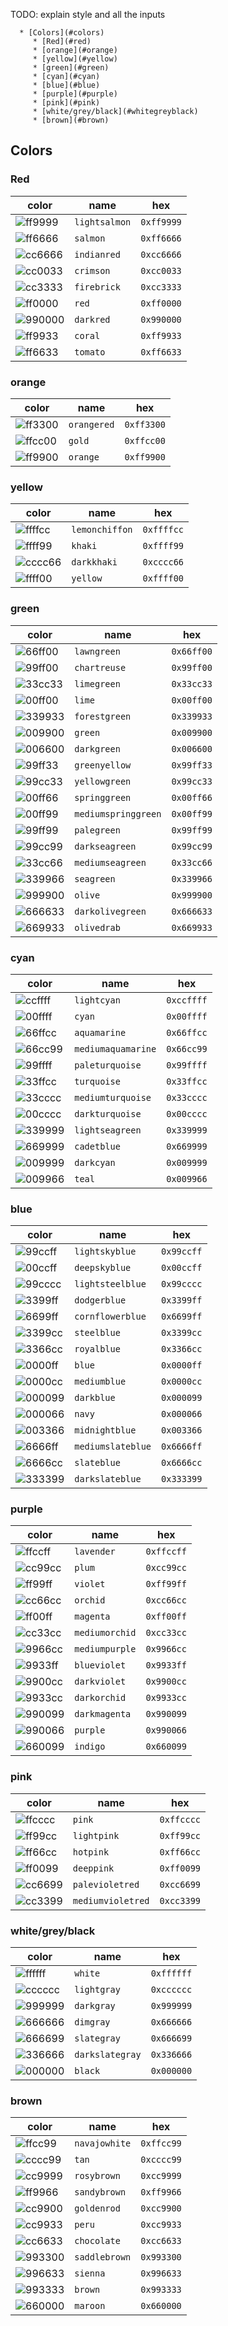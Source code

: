 TODO: explain style and all the inputs

      * [Colors](#colors)
         * [Red](#red)
         * [orange](#orange)
         * [yellow](#yellow)
         * [green](#green)
         * [cyan](#cyan)
         * [blue](#blue)
         * [purple](#purple)
         * [pink](#pink)
         * [white/grey/black](#whitegreyblack)
         * [brown](#brown)

## Colors
### Red
| color | name | hex |
| -- | -- | -- |
|![ff9999](https://placehold.it/25/ff9999/000000?text=+)|`lightsalmon`|`0xff9999`|
|![ff6666](https://placehold.it/25/ff6666/000000?text=+)|`salmon`|`0xff6666`|
|![cc6666](https://placehold.it/25/cc6666/000000?text=+)|`indianred`|`0xcc6666`|
|![cc0033](https://placehold.it/25/cc0033/000000?text=+)|`crimson`|`0xcc0033`|
|![cc3333](https://placehold.it/25/cc3333/000000?text=+)|`firebrick`|`0xcc3333`|
|![ff0000](https://placehold.it/25/ff0000/000000?text=+)|`red`|`0xff0000`|
|![990000](https://placehold.it/25/990000/000000?text=+)|`darkred`|`0x990000`|
|![ff9933](https://placehold.it/25/ff9933/000000?text=+)|`coral`|`0xff9933`|
|![ff6633](https://placehold.it/25/ff6633/000000?text=+)|`tomato`|`0xff6633`|


### orange
| color | name | hex |
| -- | -- | -- |
|![ff3300](https://placehold.it/25/ff3300/000000?text=+)|`orangered`|`0xff3300`|
|![ffcc00](https://placehold.it/25/ffcc00/000000?text=+)|`gold`|`0xffcc00`|
|![ff9900](https://placehold.it/25/ff9900/000000?text=+)|`orange`|`0xff9900`|


### yellow
| color | name | hex |
| -- | -- | -- |
|![ffffcc](https://placehold.it/25/ffffcc/000000?text=+)|`lemonchiffon`|`0xffffcc`|
|![ffff99](https://placehold.it/25/ffff99/000000?text=+)|`khaki`|`0xffff99`|
|![cccc66](https://placehold.it/25/cccc66/000000?text=+)|`darkkhaki`|`0xcccc66`|
|![ffff00](https://placehold.it/25/ffff00/000000?text=+)|`yellow`|`0xffff00`|

### green
| color | name | hex |
| -- | -- | -- |
|![66ff00](https://placehold.it/25/66ff00/000000?text=+)|`lawngreen`|`0x66ff00`|
|![99ff00](https://placehold.it/25/99ff00/000000?text=+)|`chartreuse`|`0x99ff00`|
|![33cc33](https://placehold.it/25/33cc33/000000?text=+)|`limegreen`|`0x33cc33`|
|![00ff00](https://placehold.it/25/00ff00/000000?text=+)|`lime`|`0x00ff00`|
|![339933](https://placehold.it/25/339933/000000?text=+)|`forestgreen`|`0x339933`|
|![009900](https://placehold.it/25/009900/000000?text=+)|`green`|`0x009900`|
|![006600](https://placehold.it/25/006600/000000?text=+)|`darkgreen`|`0x006600`|
|![99ff33](https://placehold.it/25/99ff33/000000?text=+)|`greenyellow`|`0x99ff33`|
|![99cc33](https://placehold.it/25/99cc33/000000?text=+)|`yellowgreen`|`0x99cc33`|
|![00ff66](https://placehold.it/25/00ff66/000000?text=+)|`springgreen`|`0x00ff66`|
|![00ff99](https://placehold.it/25/00ff99/000000?text=+)|`mediumspringgreen`|`0x00ff99`|
|![99ff99](https://placehold.it/25/99ff99/000000?text=+)|`palegreen`|`0x99ff99`|
|![99cc99](https://placehold.it/25/99cc99/000000?text=+)|`darkseagreen`|`0x99cc99`|
|![33cc66](https://placehold.it/25/33cc66/000000?text=+)|`mediumseagreen`|`0x33cc66`|
|![339966](https://placehold.it/25/339966/000000?text=+)|`seagreen`|`0x339966`|
|![999900](https://placehold.it/25/999900/000000?text=+)|`olive`|`0x999900`|
|![666633](https://placehold.it/25/666633/000000?text=+)|`darkolivegreen`|`0x666633`|
|![669933](https://placehold.it/25/669933/000000?text=+)|`olivedrab`|`0x669933`|

### cyan
| color | name | hex |
| -- | -- | -- |
|![ccffff](https://placehold.it/25/ccffff/000000?text=+)|`lightcyan`|`0xccffff`|
|![00ffff](https://placehold.it/25/00ffff/000000?text=+)|`cyan`|`0x00ffff`|
|![66ffcc](https://placehold.it/25/66ffcc/000000?text=+)|`aquamarine`|`0x66ffcc`|
|![66cc99](https://placehold.it/25/66cc99/000000?text=+)|`mediumaquamarine`|`0x66cc99`|
|![99ffff](https://placehold.it/25/99ffff/000000?text=+)|`paleturquoise`|`0x99ffff`|
|![33ffcc](https://placehold.it/25/33ffcc/000000?text=+)|`turquoise`|`0x33ffcc`|
|![33cccc](https://placehold.it/25/33cccc/000000?text=+)|`mediumturquoise`|`0x33cccc`|
|![00cccc](https://placehold.it/25/00cccc/000000?text=+)|`darkturquoise`|`0x00cccc`|
|![339999](https://placehold.it/25/339999/000000?text=+)|`lightseagreen`|`0x339999`|
|![669999](https://placehold.it/25/669999/000000?text=+)|`cadetblue`|`0x669999`|
|![009999](https://placehold.it/25/009999/000000?text=+)|`darkcyan`|`0x009999`|
|![009966](https://placehold.it/25/009966/000000?text=+)|`teal`|`0x009966`|


### blue
| color | name | hex |
| -- | -- | -- |
|![99ccff](https://placehold.it/25/99ccff/000000?text=+)|`lightskyblue`|`0x99ccff`|
|![00ccff](https://placehold.it/25/00ccff/000000?text=+)|`deepskyblue`|`0x00ccff`|
|![99cccc](https://placehold.it/25/99cccc/000000?text=+)|`lightsteelblue`|`0x99cccc`|
|![3399ff](https://placehold.it/25/3399ff/000000?text=+)|`dodgerblue`|`0x3399ff`|
|![6699ff](https://placehold.it/25/6699ff/000000?text=+)|`cornflowerblue`|`0x6699ff`|
|![3399cc](https://placehold.it/25/3399cc/000000?text=+)|`steelblue`|`0x3399cc`|
|![3366cc](https://placehold.it/25/3366cc/000000?text=+)|`royalblue`|`0x3366cc`|
|![0000ff](https://placehold.it/25/0000ff/000000?text=+)|`blue`|`0x0000ff`|
|![0000cc](https://placehold.it/25/0000cc/000000?text=+)|`mediumblue`|`0x0000cc`|
|![000099](https://placehold.it/25/000099/000000?text=+)|`darkblue`|`0x000099`|
|![000066](https://placehold.it/25/000066/000000?text=+)|`navy`|`0x000066`|
|![003366](https://placehold.it/25/003366/000000?text=+)|`midnightblue`|`0x003366`|
|![6666ff](https://placehold.it/25/6666ff/000000?text=+)|`mediumslateblue`|`0x6666ff`|
|![6666cc](https://placehold.it/25/6666cc/000000?text=+)|`slateblue`|`0x6666cc`|
|![333399](https://placehold.it/25/333399/000000?text=+)|`darkslateblue`|`0x333399`|

### purple
| color | name | hex |
| -- | -- | -- |
|![ffccff](https://placehold.it/25/ffccff/000000?text=+)|`lavender`|`0xffccff`|
|![cc99cc](https://placehold.it/25/cc99cc/000000?text=+)|`plum`|`0xcc99cc`|
|![ff99ff](https://placehold.it/25/ff99ff/000000?text=+)|`violet`|`0xff99ff`|
|![cc66cc](https://placehold.it/25/cc66cc/000000?text=+)|`orchid`|`0xcc66cc`|
|![ff00ff](https://placehold.it/25/ff00ff/000000?text=+)|`magenta`|`0xff00ff`|
|![cc33cc](https://placehold.it/25/cc33cc/000000?text=+)|`mediumorchid`|`0xcc33cc`|
|![9966cc](https://placehold.it/25/9966cc/000000?text=+)|`mediumpurple`|`0x9966cc`|
|![9933ff](https://placehold.it/25/9933ff/000000?text=+)|`blueviolet`|`0x9933ff`|
|![9900cc](https://placehold.it/25/9900cc/000000?text=+)|`darkviolet`|`0x9900cc`|
|![9933cc](https://placehold.it/25/9933cc/000000?text=+)|`darkorchid`|`0x9933cc`|
|![990099](https://placehold.it/25/990099/000000?text=+)|`darkmagenta`|`0x990099`|
|![990066](https://placehold.it/25/990066/000000?text=+)|`purple`|`0x990066`|
|![660099](https://placehold.it/25/660099/000000?text=+)|`indigo`|`0x660099`|


### pink
| color | name | hex |
| -- | -- | -- |
|![ffcccc](https://placehold.it/25/ffcccc/000000?text=+)|`pink`|`0xffcccc`|
|![ff99cc](https://placehold.it/25/ff99cc/000000?text=+)|`lightpink`|`0xff99cc`|
|![ff66cc](https://placehold.it/25/ff66cc/000000?text=+)|`hotpink`|`0xff66cc`|
|![ff0099](https://placehold.it/25/ff0099/000000?text=+)|`deeppink`|`0xff0099`|
|![cc6699](https://placehold.it/25/cc6699/000000?text=+)|`palevioletred`|`0xcc6699`|
|![cc3399](https://placehold.it/25/cc3399/000000?text=+)|`mediumvioletred`|`0xcc3399`|


### white/grey/black
| color | name | hex |
| -- | -- | -- |
|![ffffff](https://placehold.it/25/ffffff/000000?text=+)|`white`|`0xffffff`|
|![cccccc](https://placehold.it/25/cccccc/000000?text=+)|`lightgray`|`0xcccccc`|
|![999999](https://placehold.it/25/999999/000000?text=+)|`darkgray`|`0x999999`|
|![666666](https://placehold.it/25/666666/000000?text=+)|`dimgray`|`0x666666`|
|![666699](https://placehold.it/25/666699/000000?text=+)|`slategray`|`0x666699`|
|![336666](https://placehold.it/25/336666/000000?text=+)|`darkslategray`|`0x336666`|
|![000000](https://placehold.it/25/000000/000000?text=+)|`black`|`0x000000`|

### brown
| color | name | hex |
| -- | -- | -- |
|![ffcc99](https://placehold.it/25/ffcc99/000000?text=+)|`navajowhite`|`0xffcc99`|
|![cccc99](https://placehold.it/25/cccc99/000000?text=+)|`tan`|`0xcccc99`|
|![cc9999](https://placehold.it/25/cc9999/000000?text=+)|`rosybrown`|`0xcc9999`|
|![ff9966](https://placehold.it/25/ff9966/000000?text=+)|`sandybrown`|`0xff9966`|
|![cc9900](https://placehold.it/25/cc9900/000000?text=+)|`goldenrod`|`0xcc9900`|
|![cc9933](https://placehold.it/25/cc9933/000000?text=+)|`peru`|`0xcc9933`|
|![cc6633](https://placehold.it/25/cc6633/000000?text=+)|`chocolate`|`0xcc6633`|
|![993300](https://placehold.it/25/993300/000000?text=+)|`saddlebrown`|`0x993300`|
|![996633](https://placehold.it/25/996633/000000?text=+)|`sienna`|`0x996633`|
|![993333](https://placehold.it/25/993333/000000?text=+)|`brown`|`0x993333`|
|![660000](https://placehold.it/25/660000/000000?text=+)|`maroon`|`0x660000`|
